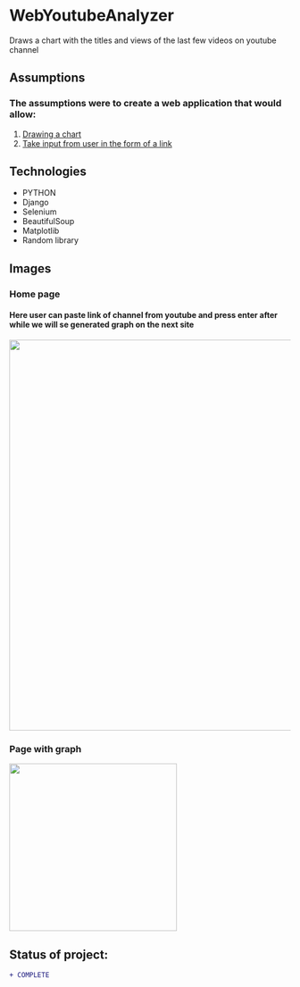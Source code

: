 # WebYoutubeAnalyzer
Draws a chart with the titles and views of the last few videos on youtube channel

## Assumptions
### The assumptions were to create a web application that would allow:
1. [Drawing a chart](#home-page)
2. [Take input from user in the form of a link](#page-with-graph)


## Technologies

* PYTHON
* Django
* Selenium
* BeautifulSoup
* Matplotlib
* Random library

## Images 

### Home page
#### Here user can paste link of channel from youtube and press enter after while we will se generated graph on the next site
<p align="left"> 
  <img src="https://i.imgur.com/xZZRKJu.png"  width="700px">
</p>

### Page with graph
<p align="left"> 
  <img src="https://i.imgur.com/wKHCVDk.png"  width="300px">
</p>


## Status of project: 
```diff 
+ COMPLETE
```
